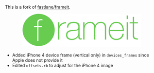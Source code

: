 This is a fork of [fastlane/frameit](https://github.com/fastlane/frameit).

<p align="center">
  <img src="assets/frameit.png" height="110">
</p>

- Added iPhone 4 device frame (vertical only) in `devices_frames` since Apple does not provide it
- Edited `offsets.rb` to adjust for the iPhone 4 image
